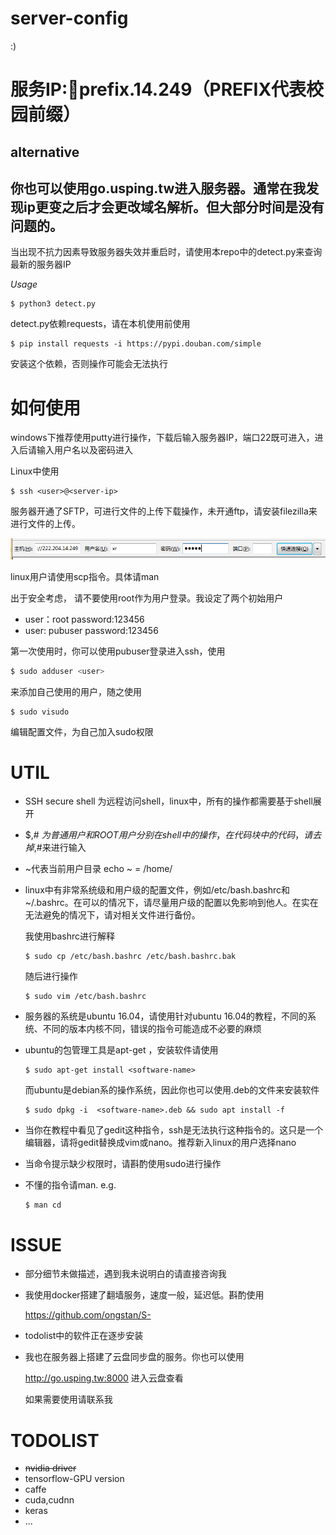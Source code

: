 # server-config

:)

# 	服务IP:prefix.14.249（PREFIX代表校园前缀） 

## alternative  

## 你也可以使用**go.usping.tw**进入服务器。通常在我发现ip更变之后才会更改域名解析。但大部分时间是没有问题的。 

当出现不抗力因素导致服务器失效并重启时，请使用本repo中的detect.py来查询最新的服务器IP

*Usage*

```
$ python3 detect.py
```

detect.py依赖requests，请在本机使用前使用

```
$ pip install requests -i https://pypi.douban.com/simple
```

安装这个依赖，否则操作可能会无法执行

# 如何使用

windows下推荐使用putty进行操作，下载后输入服务器IP，端口22既可进入，进入后请输入用户名以及密码进入

Linux中使用

```
$ ssh <user>@<server-ip>
```

服务器开通了SFTP，可进行文件的上传下载操作，未开通ftp，请安装filezilla来进行文件的上传。

![535238B0297F9F6977BADED7AAFF4BC4](535238B0297F9F6977BADED7AAFF4BC4.jpg)

linux用户请使用scp指令。具体请man

出于安全考虑， 请不要使用root作为用户登录。我设定了两个初始用户

- user：root password:123456
- user: pubuser password:123456

第一次使用时，你可以使用pubuser登录进入ssh，使用

```bash
$ sudo adduser <user>
```

来添加自己使用的用户，随之使用

```
$ sudo visudo
```

编辑配置文件，为自己加入sudo权限

# UTIL

- SSH secure shell 为远程访问shell，linux中，所有的操作都需要基于shell展开

- $,# $为普通用户和ROOT用户分别在shell中的操作，在代码块中的代码，请去掉$,#来进行输入

- ~代表当前用户目录 echo ~ = /home/<username>

- linux中有非常系统级和用户级的配置文件，例如/etc/bash.bashrc和~/.bashrc。在可以的情况下，请尽量用户级的配置以免影响到他人。在实在无法避免的情况下，请对相关文件进行备份。

  我使用bashrc进行解释

  ```
  $ sudo cp /etc/bash.bashrc /etc/bash.bashrc.bak
  ```

  随后进行操作

  ```
  $ sudo vim /etc/bash.bashrc
  ```

- 服务器的系统是ubuntu 16.04，请使用针对ubuntu 16.04的教程，不同的系统、不同的版本内核不同，错误的指令可能造成不必要的麻烦

- ubuntu的包管理工具是apt-get ，安装软件请使用

  ```
  $ sudo apt-get install <software-name>
  ```

  而ubuntu是debian系的操作系统，因此你也可以使用.deb的文件来安装软件

  ```
  $ sudo dpkg -i  <software-name>.deb && sudo apt install -f
  ```

- 当你在教程中看见了gedit这种指令，ssh是无法执行这种指令的。这只是一个编辑器，请将gedit替换成vim或nano。推荐新入linux的用户选择nano

- 当命令提示缺少权限时，请斟酌使用sudo进行操作

- 不懂的指令请man. e.g.

  ```
  $ man cd
  ```

# ISSUE

- 部分细节未做描述，遇到我未说明白的请直接咨询我

- 我使用docker搭建了翻墙服务，速度一般，延迟低。斟酌使用

  https://github.com/ongstan/S-

- todolist中的软件正在逐步安装

- 我也在服务器上搭建了云盘同步盘的服务。你也可以使用

  http://go.usping.tw:8000 进入云盘查看

  如果需要使用请联系我

# TODOLIST

- ~~nvidia driver~~
- tensorflow-GPU version
- caffe
- cuda,cudnn
- keras
- ...